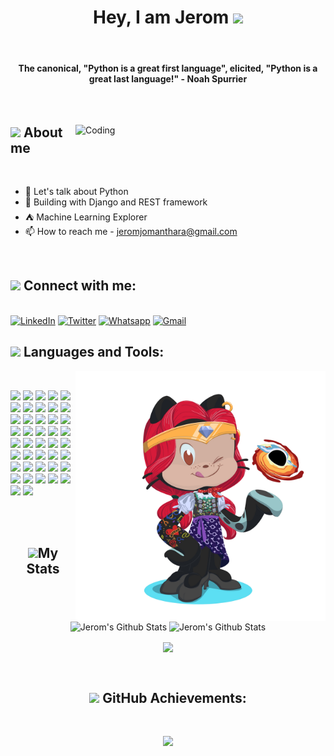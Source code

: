 <div align="center">
    <h1>
        Hey, I am Jerom 
        <img src="https://github.com/Anmol-Baranwal/Cool-GIFs-For-GitHub/assets/74038190/7bb1e704-6026-48f9-8435-2f4d40101348" width="52">
    </h1>
    <br/>
    <h4>The  canonical, "Python is a great first language", elicited, "Python is a great last language!" - Noah Spurrier </h4>
</div>


<br>
<div>
    <img align="right" alt="Coding" width="400" src="https://user-images.githubusercontent.com/74038190/212750996-938b257b-266c-45a7-9af7-655341c0f58b.gif">
  <h2> <img src="https://github.com/Anmol-Baranwal/Cool-GIFs-For-GitHub/assets/74038190/34376b0e-4ae2-4278-9d3d-82e8016a87d6" width="60"> About me</h2>
      <br>
      <div >
          <ul>
              <li>
                  🐍 Let's talk about Python 
              </li>
              <li>
                  🗽 Building with Django and REST framework
              </li>
              <li>
                  ⛺ Machine Learning Explorer
              </li>
              <li>
                  📫 How to reach me - <a href="mailto:jeromjomanthara@gmail.com" target="_blank">jeromjomanthara@gmail.com</a>
              </li>
          </ul>
      </div>
    <br>
        <h2 > <img src="https://github.com/Anmol-Baranwal/Cool-GIFs-For-GitHub/assets/74038190/6f564d9a-467a-4bba-ad3a-8527c8ab79ae" width="60"> Connect with me:</h2>
        <br>
        <div>
            <a href="https://www.linkedin.com/in/jerom-jo-manthara/" target="_blank"><img alt="LinkedIn"
                    src="https://img.shields.io/badge/linkedin-%230077B5.svg?&style=for-the-badge&logo=linkedin&logoColor=white" /></a>
            <a href="https://twitter.com/je_rom_jo" target="_blank"><img alt="Twitter"
                    src="https://img.shields.io/badge/twitter-%231DA1F2.svg?&style=for-the-badge&logo=twitter&logoColor=white" /></a>
            <a href="https://wa.me/8714065596/" target="_blank"><img alt="Whatsapp"
                    src="https://img.shields.io/badge/WhatsApp-25D366?style=for-the-badge&logo=whatsapp&logoColor=white" /></a>
            <a href="mailto:jeromjomanthara@gmail.com" target="_blank"><img alt="Gmail"
                    src="https://img.shields.io/badge/-Gmail-D14836?style=for-the-badge&logo=Gmail&logoColor=white" /></a>
        </div>
</div>

<h2 > <img src="https://github.com/Anmol-Baranwal/Cool-GIFs-For-GitHub/assets/74038190/fa83eeb9-f4e2-4d85-93f0-688af11babf8" width="60"> Languages and Tools:</h2>
<div>
    <img align="right" alt="OctoCat" width="400" src="octocat.png">
</div>
<br />
<p >
    <img src="https://img.shields.io/badge/Python-FFD43B?style=for-the-badge&logo=python&logoColor=blue" />
    <img src="https://img.shields.io/badge/Django-092E20?style=for-the-badge&logo=django&logoColor=green" />
    <img src="https://img.shields.io/badge/django%20rest-ff1709?style=for-the-badge&logo=django&logoColor=white" />
    <img src="https://img.shields.io/badge/Flask-000000?style=for-the-badge&logo=flask&logoColor=white" />
    <img src="https://img.shields.io/badge/GitHub-100000?style=for-the-badge&logo=github&logoColor=white" />
    <img src="https://img.shields.io/badge/GIT-E44C30?style=for-the-badge&logo=git&logoColor=white" />
    <img src="https://img.shields.io/badge/GitHub_Actions-2088FF?style=for-the-badge&logo=github-actions&logoColor=white" />
    <img src="https://img.shields.io/badge/C-00599C?style=for-the-badge&logo=c&logoColor=white" />
    <img src="https://img.shields.io/badge/MySQL-005C84?style=for-the-badge&logo=mysql&logoColor=white" />
    <img src="https://img.shields.io/badge/Sqlite-003B57?style=for-the-badge&logo=sqlite&logoColor=white" />
    <img src="https://img.shields.io/badge/Postman-FF6C37?style=for-the-badge&logo=Postman&logoColor=white" />
    <img src="https://img.shields.io/badge/pythonanywhere-1D9FD7?style=for-the-badge&logo=pythonanywhere&logoColor=white" />
    <img src="https://img.shields.io/badge/VSCode-0078D4?style=for-the-badge&logo=visual%20studio%20code&logoColor=white" />
    <img src="https://img.shields.io/badge/Shell_Script-121011?style=for-the-badge&logo=gnu-bash&logoColor=white" />
    <img src="https://img.shields.io/badge/windows%20terminal-4D4D4D?style=for-the-badge&logo=windows%20terminal&logoColor=white" />
    <img src="https://img.shields.io/badge/prettier-1A2C34?style=for-the-badge&logo=prettier&logoColor=F7BA3E" />
    <img src="https://img.shields.io/badge/Playwright-45ba4b?style=for-the-badge&logo=Playwright&logoColor=white" />
    <img src="https://img.shields.io/badge/Selenium-43B02A?style=for-the-badge&logo=Selenium&logoColor=white" />
    <img src="https://img.shields.io/badge/Streamlit-FF4B4B?style=for-the-badge&logo=Streamlit&logoColor=white" />
    <img src="https://img.shields.io/badge/Pandas-2C2D72?style=for-the-badge&logo=pandas&logoColor=white" />
    <img src="https://img.shields.io/badge/TensorFlow-FF6F00?style=for-the-badge&logo=tensorflow&logoColor=white" />
    <img src="https://img.shields.io/badge/Keras-FF0000?style=for-the-badge&logo=keras&logoColor=white" />
    <img src="https://img.shields.io/badge/scikit_learn-F7931E?style=for-the-badge&logo=scikit-learn&logoColor=white" />
    <img src="https://img.shields.io/badge/VowpalWabbit-FF81F9?style=for-the-badge&logo=vowpalwabbit&logoColor=white" />
    <img src="https://img.shields.io/badge/Jupyter-F37626.svg?&style=for-the-badge&logo=Jupyter&logoColor=white" />
    <img src="https://img.shields.io/badge/Colab-F9AB00?style=for-the-badge&logo=googlecolab&color=525252" />
    <img src="https://img.shields.io/badge/Kaggle-20BEFF?style=for-the-badge&logo=Kaggle&logoColor=white" />
    <img src="https://img.shields.io/badge/OpenCV-27338e?style=for-the-badge&logo=OpenCV&logoColor=white" />
    <img src="https://img.shields.io/badge/Matplotlib-%23ffffff.svg?style=for-the-badge&logo=Matplotlib&logoColor=black" />
    <img src="https://img.shields.io/badge/Plotly-%233F4F75.svg?style=for-the-badge&logo=plotly&logoColor=white" />
    <img src="https://img.shields.io/badge/Seaborn-3775A9?style=for-the-badge&logo=seaborn&logoColor=white" />
    <img src="https://img.shields.io/badge/Numpy-777BB4?style=for-the-badge&logo=numpy&logoColor=white" />
    <img src="https://img.shields.io/badge/pypi-3775A9?style=for-the-badge&logo=pypi&logoColor=white" />
    <img src="https://img.shields.io/badge/npm-CB3837?style=for-the-badge&logo=npm&logoColor=white" />
    <img src="https://img.shields.io/badge/Wordpress-21759B?style=for-the-badge&logo=wordpress&logoColor=white" />
    <img src="https://img.shields.io/badge/java-%23ED8B00.svg?style=for-the-badge&logo=openjdk&logoColor=white" />
    <img src="https://img.shields.io/badge/HTML5-E34F26?style=for-the-badge&logo=html5&logoColor=white" />
    <img src="https://img.shields.io/badge/CSS3-1572B6?style=for-the-badge&logo=css3&logoColor=white" />
    <img src="https://img.shields.io/badge/Bootstrap-563D7C?style=for-the-badge&logo=bootstrap&logoColor=white" />
    <img src="https://img.shields.io/badge/JavaScript-323330?style=for-the-badge&logo=javascript&logoColor=F7DF1E" />
    <img src="https://img.shields.io/badge/TypeScript-007ACC?style=for-the-badge&logo=typescript&logoColor=white" />
    <img src="https://img.shields.io/badge/Jest-C21325?style=for-the-badge&logo=jest&logoColor=white" />
</p>

<br>
<br>
<div align="center">
    <h2><img src="https://github.com/Anmol-Baranwal/Cool-GIFs-For-GitHub/assets/74038190/761f4c99-eda3-4c9a-a4ec-2b6311e2433a" width="60">My Stats
        </h2>
</div>
<div align="center">
    <p >
        <img align="center" height="160" alt="Jerom's Github Stats"
            src="https://github-readme-stats.vercel.app/api?username=lordgrim18&theme=nightowl&show_icons=true&hide_border=false&count_private=true" />
        <img align="center" alt="Jerom's Github Stats" height="160"
            src="https://github-readme-stats.vercel.app/api/top-langs/?username=lordgrim18&theme=nightowl&show_icons=true&hide_border=false&layout=compact" />
    </p>  
    <p>
        <img align="center" src="https://github-readme-streak-stats.herokuapp.com/?user=lordgrim18&theme=nightowl&hide_border=false"/>
    </p>
</div>
        

<br>
<h2 align="center"> <img src="https://github.com/Anmol-Baranwal/Cool-GIFs-For-GitHub/assets/74038190/87b72768-3740-4648-b118-c3164ff654cd" width="60"> GitHub Achievements:</h2>

<br/>

<p align="center">
<a href="#"><img src="https://github-profile-trophy.vercel.app/?username=lordgrim18&row=1&theme=discord"></a>
</p>
</p>
</div>
